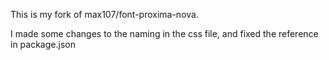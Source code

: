 This is my fork of max107/font-proxima-nova.

I made some changes to the naming in the css file, and fixed the reference in package.json

